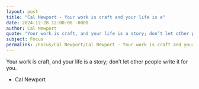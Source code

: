 ```yaml
---
layout: post
title: "Cal Newport - Your work is craft and your life is a"
date: 2024-12-28 12:00:00 -0000
author: Cal Newport
quote: "Your work is craft, and your life is a story; don’t let other people write it for you."
subject: Focus
permalink: /Focus/Cal Newport/Cal Newport - Your work is craft and your life is a
---
```


Your work is craft, and your life is a story; don’t let other people write it for you.

- Cal Newport
